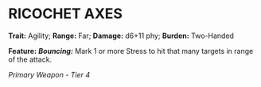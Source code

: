 ﻿---
tags:
  - Item
  - Weapon
name: 'RICOCHET AXES'
trait: 'Agility'
range: 'Far'
damage: 'd6+11 phy'
burden: 'Two-Handed'
feat_name: 'Bouncing'
feat_text: 'Mark 1 or more Stress to hit that many targets in range of the attack.'
primary_or_secondary: 'Primary Weapon'
tier: 4
---

# RICOCHET AXES

**Trait:** Agility; **Range:** Far; **Damage:** d6+11 phy; **Burden:** Two-Handed

**Feature:** ***Bouncing:*** Mark 1 or more Stress to hit that many targets in range of the attack.

*Primary Weapon - Tier 4*
